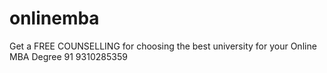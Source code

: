 # onlinemba
Get a FREE COUNSELLING for choosing the best university for your Online MBA Degree 91 9310285359
